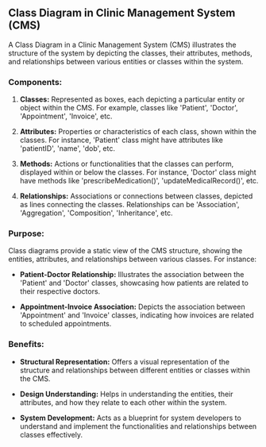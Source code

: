 ## Class Diagram in Clinic Management System (CMS)

A Class Diagram in a Clinic Management System (CMS) illustrates the structure of the system by depicting the classes, their attributes, methods, and relationships between various entities or classes within the system.

### Components:

1. **Classes:** Represented as boxes, each depicting a particular entity or object within the CMS. For example, classes like 'Patient', 'Doctor', 'Appointment', 'Invoice', etc.

2. **Attributes:** Properties or characteristics of each class, shown within the classes. For instance, 'Patient' class might have attributes like 'patientID', 'name', 'dob', etc.

3. **Methods:** Actions or functionalities that the classes can perform, displayed within or below the classes. For instance, 'Doctor' class might have methods like 'prescribeMedication()', 'updateMedicalRecord()', etc.

4. **Relationships:** Associations or connections between classes, depicted as lines connecting the classes. Relationships can be 'Association', 'Aggregation', 'Composition', 'Inheritance', etc.

### Purpose:

Class diagrams provide a static view of the CMS structure, showing the entities, attributes, and relationships between various classes. For instance:

- **Patient-Doctor Relationship:** Illustrates the association between the 'Patient' and 'Doctor' classes, showcasing how patients are related to their respective doctors.

- **Appointment-Invoice Association:** Depicts the association between 'Appointment' and 'Invoice' classes, indicating how invoices are related to scheduled appointments.

### Benefits:

- **Structural Representation:** Offers a visual representation of the structure and relationships between different entities or classes within the CMS.

- **Design Understanding:** Helps in understanding the entities, their attributes, and how they relate to each other within the system.

- **System Development:** Acts as a blueprint for system developers to understand and implement the functionalities and relationships between classes effectively.

